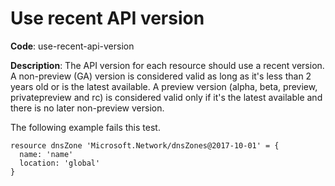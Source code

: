 # Use recent API version

**Code**: use-recent-api-version

**Description**: The API version for each resource should use a recent version. A non-preview (GA) version is considered valid as long as it's less than 2 years old or is the latest available. A preview version (alpha, beta, preview, privatepreview and rc) is considered valid only if it's the latest available and there is no later non-preview version.

The following example fails this test.

```bicep
resource dnsZone 'Microsoft.Network/dnsZones@2017-10-01' = {
  name: 'name'
  location: 'global'
}
```